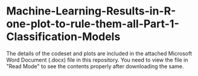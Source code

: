 # Machine-Learning-Results-in-R-one-plot-to-rule-them-all-Part-1-Classification-Models

The details of the codeset and plots are included in the attached Microsoft Word Document (.docx) file in this repository. 
You need to view the file in "Read Mode" to see the contents properly after downloading the same.
